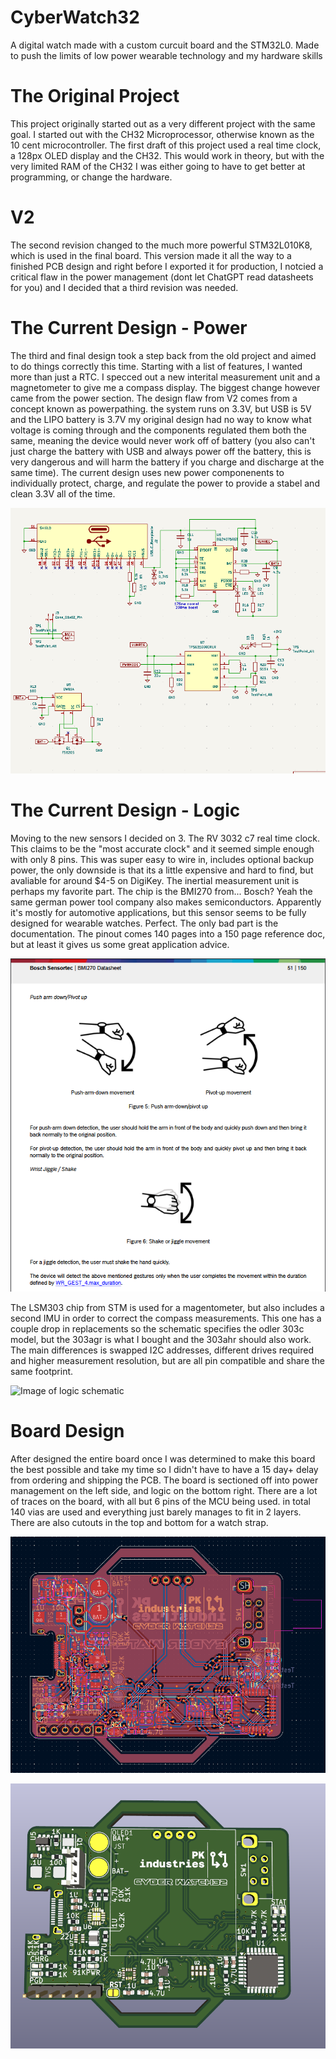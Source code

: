 # CyberWatch32
A digital watch made with a custom curcuit board and the STM32L0. Made to push the limits of low power wearable technology and my hardware skills

# The Original Project
This project originally started out as a very different project with the same goal. I started out with the CH32 Microprocessor, otherwise known as the 10 cent microcontroller. The first draft of this project used a real time clock, a 128px OLED display and the CH32. This would work in theory, but with the very limited RAM of the CH32 I was either going to have to get better at programming, or change the hardware.

# V2
The second revision changed to the much more powerful STM32L010K8, which is used in the final board. This version made it all the way to a finished PCB design and right before I exported it for production, I notcied a critical flaw in the power management (dont let ChatGPT read datasheets for you) and I decided that a third revision was needed. 

# The Current Design - Power
The third and final design took a step back from the old project and aimed to do things correctly this time. Starting with a list of features, I wanted more than just a RTC. I specced out a new interital measurement unit and a magnetometer to give me a compass display. The biggest change however came from the power section. The design flaw from V2 comes from a concept known as powerpathing. the system runs on 3.3V, but USB is 5V and the LIPO battery is 3.7V my original design had no way to know what voltage is coming through and the components regulated them both the same, meaning the device would never work off of battery (you also can't just charge the battery with USB and always power off the battery, this is very dangerous and will harm the battery if you charge and discharge at the same time). The current design uses new power componenents to individually protect, charge, and regulate the power to provide a stabel and clean 3.3V all of the time.

![Image Showing Power Schematic](images/CW32PowerSchematic.png)

# The Current Design - Logic
Moving to the new sensors I decided on 3. The RV 3032 c7 real time clock. This claims to be the "most accurate clock" and it seemed simple enough with only 8 pins. This was super easy to wire in, includes optional backup power, the only downside is that its a little expensive and hard to find, but avaliable for around $4-5 on DigiKey. The inertial measurement unit is perhaps my favorite part. The chip is the BMI270 from... Bosch? Yeah the same german power tool company also makes semiconductors. Apparently it's mostly for automotive applications, but this sensor seems to be fully designed for wearable watches. Perfect. The only bad part is the documentation. The pinout comes 140 pages into a 150 page reference doc, but at least it gives us some great application advice.

![Image of Bosch datasheet](images/Bosch.png)

The LSM303 chip from STM is used for a magentometer, but also includes a second IMU in order to correct the compass measurements. This one has a couple drop in replacements so the schematic specifies the odler 303c model, but the 303agr is what I bought and the 303ahr should also work. The main differences is swapped I2C addresses, different drives required and higher measurement resolution, but are all pin compatible and share the same footprint.

![Image of logic schematic](images/CW32LogicSchematic)

# Board Design
After designed the entire board once I was determined to make this board the best possible and take my time so I didn't have to have a 15 day+ delay from ordering and shipping the PCB. The board is sectioned off into power management on the left side, and logic on the bottom right. There are a lot of traces on the board, with all but 6 pins of the MCU being used. in total 140 vias are used and everything just barely manages to fit in 2 layers. There are also cutouts in the top and bottom for a watch strap. 

![image of PCB trace layout](images/CW32BoardDesign.png)

![Image of rendered PCB](images/CW32BoardRender.png)
